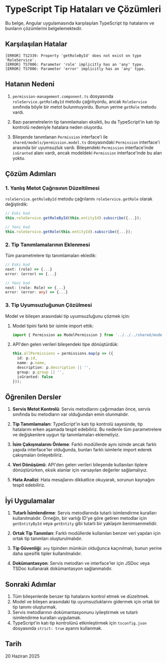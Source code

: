 # TypeScript Tip Hataları ve Çözümleri

Bu belge, Angular uygulamasında karşılaşılan TypeScript tip hatalarını ve bunların çözümlerini belgelemektedir.

## Karşılaşılan Hatalar

```
[ERROR] TS2339: Property 'getRoleById' does not exist on type 'RoleService'.
[ERROR] TS7006: Parameter 'role' implicitly has an 'any' type.
[ERROR] TS7006: Parameter 'error' implicitly has an 'any' type.
```

## Hatanın Nedeni

1. `permission-management.component.ts` dosyasında `roleService.getRoleById` metodu çağrılıyordu, ancak `RoleService` sınıfında böyle bir metot bulunmuyordu. Bunun yerine `getRole` metodu vardı.

2. Bazı parametrelerin tip tanımlamaları eksikti, bu da TypeScript'in katı tip kontrolü nedeniyle hatalara neden oluyordu.

3. Bileşende tanımlanan `Permission` interface'i ile `shared/models/permission.model.ts` dosyasındaki `Permission` interface'i arasında bir uyumsuzluk vardı. Bileşendeki `Permission` interface'inde `isGranted` alanı vardı, ancak modeldeki `Permission` interface'inde bu alan yoktu.

## Çözüm Adımları

### 1. Yanlış Metot Çağrısının Düzeltilmesi

`roleService.getRoleById` metodu çağrılarını `roleService.getRole` olarak değiştirdik:

```typescript
// Eski kod
this.roleService.getRoleById(this.entityId).subscribe({...});

// Yeni kod
this.roleService.getRole(this.entityId).subscribe({...});
```

### 2. Tip Tanımlamalarının Eklenmesi

Tüm parametrelere tip tanımlamaları ekledik:

```typescript
// Eski kod
next: (role) => {...}
error: (error) => {...}

// Yeni kod
next: (role: Role) => {...}
error: (error: any) => {...}
```

### 3. Tip Uyumsuzluğunun Çözülmesi

Model ve bileşen arasındaki tip uyumsuzluğunu çözmek için:

1. Model tipini farklı bir isimle import ettik:
   ```typescript
   import { Permission as ModelPermission } from '../../../shared/models/permission.model';
   ```

2. API'den gelen verileri bileşendeki tipe dönüştürdük:
   ```typescript
   this.allPermissions = permissions.map(p => ({
     id: p.id,
     name: p.name,
     description: p.description || '',
     group: p.group || '',
     isGranted: false
   }));
   ```

## Öğrenilen Dersler

1. **Servis Metot Kontrolü**: Servis metodlarını çağırmadan önce, servis sınıfında bu metodların var olduğundan emin olunmalıdır.

2. **Tip Tanımlamaları**: TypeScript'in katı tip kontrolü sayesinde, tip hatalarını erken aşamada tespit edebiliriz. Bu nedenle tüm parametrelere ve değişkenlere uygun tip tanımlamaları eklemeliyiz.

3. **İsim Çakışmalarını Önleme**: Farklı modüllerde aynı isimde ancak farklı yapıda interface'ler olduğunda, bunları farklı isimlerle import ederek çakışmaları önleyebiliriz.

4. **Veri Dönüşümü**: API'den gelen verileri bileşende kullanılan tiplere dönüştürürken, eksik alanlar için varsayılan değerler sağlamalıyız.

5. **Hata Analizi**: Hata mesajlarını dikkatlice okuyarak, sorunun kaynağını tespit edebiliriz.

## İyi Uygulamalar

1. **Tutarlı İsimlendirme**: Servis metodlarında tutarlı isimlendirme kuralları kullanılmalıdır. Örneğin, bir varlığı ID'ye göre getiren metodlar için `getEntityById` veya `getEntity` gibi tutarlı bir yaklaşım benimsenmelidir.

2. **Ortak Tip Tanımları**: Farklı modüllerde kullanılan benzer veri yapıları için ortak tip tanımları oluşturulmalıdır.

3. **Tip Güvenliği**: `any` tipinden mümkün olduğunca kaçınılmalı, bunun yerine daha spesifik tipler kullanılmalıdır.

4. **Dokümantasyon**: Servis metodları ve interface'ler için JSDoc veya TSDoc kullanarak dokümantasyon sağlanmalıdır.

## Sonraki Adımlar

1. Tüm bileşenlerde benzer tip hatalarını kontrol etmek ve düzeltmek.
2. Model ve bileşen arasındaki tip uyumsuzluklarını gidermek için ortak bir tip tanımı oluşturmak.
3. Servis metodlarının dokümantasyonunu iyileştirmek ve tutarlı isimlendirme kuralları uygulamak.
4. TypeScript'in katı tip kontrolünü etkinleştirmek için `tsconfig.json` dosyasında `strict: true` ayarını kullanmak.

## Tarih

20 Haziran 2025 